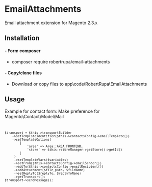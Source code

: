 # EmailAttachments
Email attachment extension for Magento 2.3.x

## Installation
#### - Form composer
* composer require robertrupa/email-attachments
#### - Copy/clone files
 * Download or copy files to app\code\RobertRupa\EmailAttachments
 
 
## Usage
Example for contact form:
Make preference for Magento\Contact\Model\Mail
<code>

    $transport = $this->transportBuilder
        ->setTemplateIdentifier($this->contactsConfig->emailTemplate())
        ->setTemplateOptions(
            [
                'area' => Area::AREA_FRONTEND,
                'store' => $this->storeManager->getStore()->getId()
            ]
         )
         ->setTemplateVars($variables)
         ->setFrom($this->contactsConfig->emailSender())
         ->addTo($this->contactsConfig->emailRecipient())
         ->addAttachment($file_path, $fileName)
         ->setReplyTo($replyTo, $replyToName)
         ->getTransport();
    $transport->sendMessage();
</code>